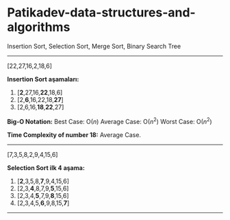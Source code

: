 # Patikadev-data-structures-and-algorithms
Insertion Sort, Selection Sort, Merge Sort, Binary Search Tree

***

[22,27,16,2,18,6]

**Insertion Sort aşamaları:**
1. [**2**,27,16,**22**,18,6]
2. [2,**6**,16,22,18,**27**]
3. [2,6,16,**18**,**22**,27]

**Big-O Notation:**
Best Case: O($n$)
Average Case: O($n^2$)
Worst Case: O($n^2$)

**Time Complexity of number 18:**
Average Case.

***

[7,3,5,8,2,9,4,15,6]

**Selection Sort ilk 4 aşama:**
1. [**2**,3,5,8,**7**,9,4,15,6]
2. [2,3,**4**,8,7,9,**5**,15,6]
3. [2,3,4,**5**,7,9,**8**,15,6]
4. [2,3,4,5,**6**,9,8,15,**7**]

***
